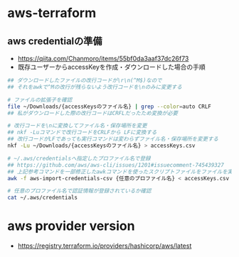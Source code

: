 # aws-terraform
## aws credentialの準備
- https://qiita.com/Chanmoro/items/55bf0da3aaf37dc26f73
- 既存ユーザーからaccessKeyを作成・ダウンロードした場合の手順
```sh
## ダウンロードしたファイルの改行コードが\r\n(^M$)なので
## それをawkで^Mの改行が残らないよう改行コードを\nのみに変更する

# ファイルの拡張子を確認
file ~/Downloads/{accessKeysのファイル名} | grep --color=auto CRLF 
## 私がダウンロードした際の改行コードはCRFLだったため変換が必要

# 改行コードを\nに変換してファイル名・保存場所を変更
## nkf -Luコマンドで改行コードをCRLFから LFに変換する
## 改行コードがLFであっても実行コマンドは変わらずファイル名・保存場所を変更する
nkf -Lu ~/Downloads/{accessKeysのファイル名} > accessKeys.csv

# ~/.aws/credentialsへ指定したプロファイル名で登録
## https://github.com/aws/aws-cli/issues/1201#issuecomment-745439327
## 上記参考コマンドを一部修正したawkコマンドを使ったスクリプトファイルをファイルを実行する
awk -f aws-import-credentials-csv {任意のプロファイル名} < accessKeys.csv >> ~/.aws/credentials

# 任意のプロファイル名で認証情報が登録されているか確認
cat ~/.aws/credentials
```
# aws provider version
- https://registry.terraform.io/providers/hashicorp/aws/latest